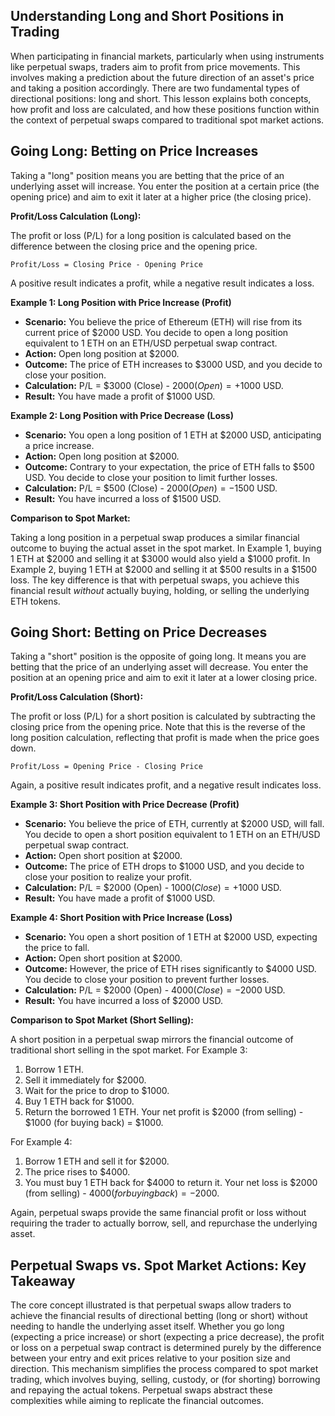 ## Understanding Long and Short Positions in Trading

When participating in financial markets, particularly when using instruments like perpetual swaps, traders aim to profit from price movements. This involves making a prediction about the future direction of an asset's price and taking a position accordingly. There are two fundamental types of directional positions: long and short. This lesson explains both concepts, how profit and loss are calculated, and how these positions function within the context of perpetual swaps compared to traditional spot market actions.

## Going Long: Betting on Price Increases

Taking a "long" position means you are betting that the price of an underlying asset will increase. You enter the position at a certain price (the opening price) and aim to exit it later at a higher price (the closing price).

**Profit/Loss Calculation (Long):**

The profit or loss (P/L) for a long position is calculated based on the difference between the closing price and the opening price.

`Profit/Loss = Closing Price - Opening Price`

A positive result indicates a profit, while a negative result indicates a loss.

**Example 1: Long Position with Price Increase (Profit)**

*   **Scenario:** You believe the price of Ethereum (ETH) will rise from its current price of $2000 USD. You decide to open a long position equivalent to 1 ETH on an ETH/USD perpetual swap contract.
*   **Action:** Open long position at $2000.
*   **Outcome:** The price of ETH increases to $3000 USD, and you decide to close your position.
*   **Calculation:** P/L = $3000 (Close) - $2000 (Open) = +$1000 USD.
*   **Result:** You have made a profit of $1000 USD.

**Example 2: Long Position with Price Decrease (Loss)**

*   **Scenario:** You open a long position of 1 ETH at $2000 USD, anticipating a price increase.
*   **Action:** Open long position at $2000.
*   **Outcome:** Contrary to your expectation, the price of ETH falls to $500 USD. You decide to close your position to limit further losses.
*   **Calculation:** P/L = $500 (Close) - $2000 (Open) = -$1500 USD.
*   **Result:** You have incurred a loss of $1500 USD.

**Comparison to Spot Market:**

Taking a long position in a perpetual swap produces a similar financial outcome to buying the actual asset in the spot market. In Example 1, buying 1 ETH at $2000 and selling it at $3000 would also yield a $1000 profit. In Example 2, buying 1 ETH at $2000 and selling it at $500 results in a $1500 loss. The key difference is that with perpetual swaps, you achieve this financial result *without* actually buying, holding, or selling the underlying ETH tokens.

## Going Short: Betting on Price Decreases

Taking a "short" position is the opposite of going long. It means you are betting that the price of an underlying asset will decrease. You enter the position at an opening price and aim to exit it later at a lower closing price.

**Profit/Loss Calculation (Short):**

The profit or loss (P/L) for a short position is calculated by subtracting the closing price from the opening price. Note that this is the reverse of the long position calculation, reflecting that profit is made when the price goes down.

`Profit/Loss = Opening Price - Closing Price`

Again, a positive result indicates profit, and a negative result indicates loss.

**Example 3: Short Position with Price Decrease (Profit)**

*   **Scenario:** You believe the price of ETH, currently at $2000 USD, will fall. You decide to open a short position equivalent to 1 ETH on an ETH/USD perpetual swap contract.
*   **Action:** Open short position at $2000.
*   **Outcome:** The price of ETH drops to $1000 USD, and you decide to close your position to realize your profit.
*   **Calculation:** P/L = $2000 (Open) - $1000 (Close) = +$1000 USD.
*   **Result:** You have made a profit of $1000 USD.

**Example 4: Short Position with Price Increase (Loss)**

*   **Scenario:** You open a short position of 1 ETH at $2000 USD, expecting the price to fall.
*   **Action:** Open short position at $2000.
*   **Outcome:** However, the price of ETH rises significantly to $4000 USD. You decide to close your position to prevent further losses.
*   **Calculation:** P/L = $2000 (Open) - $4000 (Close) = -$2000 USD.
*   **Result:** You have incurred a loss of $2000 USD.

**Comparison to Spot Market (Short Selling):**

A short position in a perpetual swap mirrors the financial outcome of traditional short selling in the spot market. For Example 3:
1. Borrow 1 ETH.
2. Sell it immediately for $2000.
3. Wait for the price to drop to $1000.
4. Buy 1 ETH back for $1000.
5. Return the borrowed 1 ETH.
Your net profit is $2000 (from selling) - $1000 (for buying back) = $1000.

For Example 4:
1. Borrow 1 ETH and sell it for $2000.
2. The price rises to $4000.
3. You must buy 1 ETH back for $4000 to return it.
Your net loss is $2000 (from selling) - $4000 (for buying back) = -$2000.

Again, perpetual swaps provide the same financial profit or loss without requiring the trader to actually borrow, sell, and repurchase the underlying asset.

## Perpetual Swaps vs. Spot Market Actions: Key Takeaway

The core concept illustrated is that perpetual swaps allow traders to achieve the financial results of directional betting (long or short) without needing to handle the underlying asset itself. Whether you go long (expecting a price increase) or short (expecting a price decrease), the profit or loss on a perpetual swap contract is determined purely by the difference between your entry and exit prices relative to your position size and direction. This mechanism simplifies the process compared to spot market trading, which involves buying, selling, custody, or (for shorting) borrowing and repaying the actual tokens. Perpetual swaps abstract these complexities while aiming to replicate the financial outcomes.